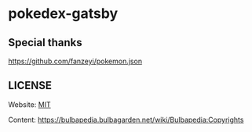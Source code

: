 # pokedex-gatsby

## Special thanks

https://github.com/fanzeyi/pokemon.json

## LICENSE

Website: [MIT](LICENSE)

Content: https://bulbapedia.bulbagarden.net/wiki/Bulbapedia:Copyrights
